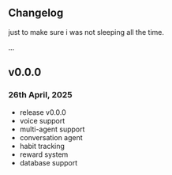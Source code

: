 ## Changelog 

just to make sure i was not sleeping all the time.

...

## v0.0.0

### 26th April, 2025
- release v0.0.0
- voice support
- multi-agent support
- conversation agent
- habit tracking
- reward system
- database support